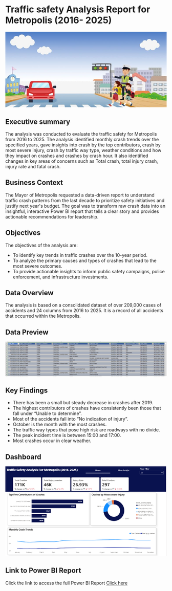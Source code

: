 # Traffic safety Analysis Report for Metropolis (2016- 2025)
![traffic-header](traffic-header.jpg)

## Executive summary
The analysis was conducted to evaluate the traffic safety for Metropolis from 2016 to 2025. The analysis identified monthly crash trends over the specified years, gave insights into crash by the top contributors, crash by most severe injury, crash by traffic way type, weather conditions and how they impact on crashes and crashes by crash hour. It also identified changes in key areas of concerns such as Total crash, total injury crash, injury rate and fatal crash.

## Business Context
The Mayor of Metropolis requested a data-driven report to understand traffic crash patterns from the last decade to prioritize safety initiatives and justify next year's budget. The goal was to transform raw crash data into an insightful, interactive Power BI report that tells a clear story and provides actionable recommendations for leadership.

## Objectives
The objectives of the analysis are:
- To identify key trends in traffic crashes over the 10-year period.
- To analyze the primary causes and types of crashes that lead to the most severe outcomes.
- To provide actionable insights to inform public safety campaigns, police enforcement, and infrastructure investments.

## Data Overview
The analysis is based on a consolidated dataset of over 209,000 cases of accidents and 24  columns from 2016 to 2025. It is a record of all accidents that occurred within the Metropolis.

## Data Preview
![data preview](data-overview.png)

## Key Findings
- There has been a small but steady decrease in crashes after 2019.
- The highest contributors of crashes have consistently been those that fall under “Unable to determine”.
- Most of the accidents fall into “No indication of injury”.
- October is the month with the most crashes.
- The traffic way types that pose high risk are roadways with no divide.
- The peak incident time is between 15:00 and 17:00.
- Most crashes occur in clear weather.

## Dashboard
![Dashboard](dashboard.PNG)

## Link to Power BI Report
Click the link to access the full Power BI Report [Click here](https://app.powerbi.com/view?r=eyJrIjoiZjEzYzYzZDAtYjVhMS00YjE1LThkYzItMDQwMmEzYjMzMmI5IiwidCI6IjA3MDQxNTMxLWM0YjgtNGM0MS05Y2RlLWNmNjQ2MzViYjkwYyJ9 )

















